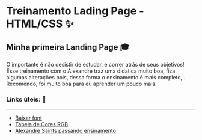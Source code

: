 # Treinamento Lading Page - HTML/CSS :sparkles:

## Minha primeira Landing Page :mortar_board:
O importante é não desistir de estudar, e correr atrás de seus objetivos!
Esse treinamento com o Alexandre traz uma didatica muito boa, fiza algumas alterações pois, dessa
forma o ensinamento é mais completo,
.
Recomendo, foi muito boa para eu aprender um pouco mais. 



### Links úteis: :bookmark:
--------------------------------------------------
  - [Baixar font ](https://www.dafont.com/pt/)
  - [Tabela de Cores RGB ](https://erikasarti.com/html/tabela-cores/)
  - [Alexandre Saints passando ensinamento](https://github.com/alexandresaints)


